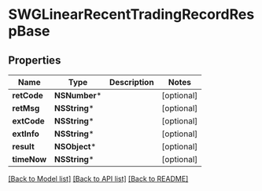 # SWGLinearRecentTradingRecordRespBase

## Properties
Name | Type | Description | Notes
------------ | ------------- | ------------- | -------------
**retCode** | **NSNumber*** |  | [optional] 
**retMsg** | **NSString*** |  | [optional] 
**extCode** | **NSString*** |  | [optional] 
**extInfo** | **NSString*** |  | [optional] 
**result** | **NSObject*** |  | [optional] 
**timeNow** | **NSString*** |  | [optional] 

[[Back to Model list]](../README.md#documentation-for-models) [[Back to API list]](../README.md#documentation-for-api-endpoints) [[Back to README]](../README.md)


